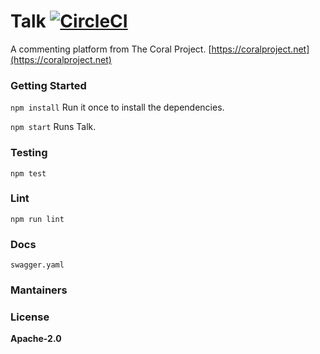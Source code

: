 # Talk [![CircleCI](https://circleci.com/gh/coralproject/talk.svg?style=svg)](https://circleci.com/gh/coralproject/talk)
A commenting platform from The Coral Project. [https://coralproject.net](https://coralproject.net)

### Getting Started
`npm install`
Run it once to install the dependencies.

`npm start`
Runs Talk.

### Testing
`npm test`

### Lint
`npm run lint`

### Docs
`swagger.yaml`

### Mantainers

### License
**Apache-2.0**
